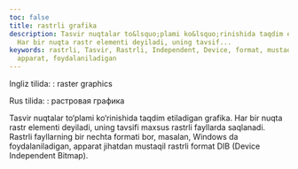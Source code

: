 ```yaml
---
toc: false
title: rastrli grafika
description: Tasvir nuqtalar to&lsquo;plami ko&lsquo;rinishida taqdim etiladigan grafika.
  Har bir nuqta rastr elementi deyiladi, uning tavsif...
keywords: rastrli, Tasvir, Rastrli, Independent, Device, format, mustaqil, jihatdan,
  apparat, foydalaniladigan
---
```


Ingliz tilida:
:   raster graphics

Rus tilida:
:   растровая графика

Tasvir nuqtalar to‘plami ko‘rinishida taqdim etiladigan grafika. Har bir nuqta rastr elementi deyiladi, uning tavsifi maxsus rastrli fayllarda saqlanadi. Rastrli fayllarning bir nechta formati bor, masalan, Windows da foydalaniladigan, apparat jihatdan mustaqil rastrli format DIB (Device Independent Bitmap).
